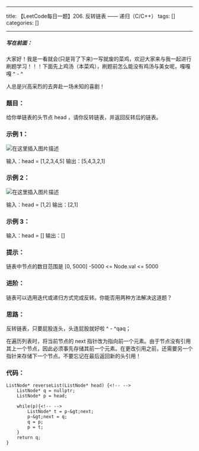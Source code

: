 
--- 
title:  【LeetCode每日一题】206. 反转链表 —— 递归（C/C++） 
tags: []
categories: [] 

---
##### 写在前面：

大家好！我是一看就会(只是背了下来)一写就废的菜鸡，欢迎大家来与我一起进行刷题学习！！！下面先上鸡汤（本菜鸡），刷题前怎么能没有鸡汤与美女呢，嘎嘎嘎 ^ - ^

>  
 人总是兴高采烈的去奔赴一场未知的喜剧！ 


### 题目：

给你单链表的头节点 head ，请你反转链表，并返回反转后的链表。

### 示例 1：

<img src="https://img-blog.csdnimg.cn/94c0a502daed4292a42d8a79e4cfcf62.png?x-oss-process=image/watermark,type_d3F5LXplbmhlaQ,shadow_50,text_Q1NETiBA5L-X5Lq6TGF5bWFu,size_16,color_FFFFFF,t_70,g_se,x_16" alt="在这里插入图片描述">

>  
 输入：head = [1,2,3,4,5] 输出：[5,4,3,2,1] 


### 示例 2：

<img src="https://img-blog.csdnimg.cn/246c8eff2dbf4828a24f737443f230a9.png" alt="在这里插入图片描述">

>  
 输入：head = [1,2] 输出：[2,1] 


### 示例 3：

>  
 输入：head = [] 输出：[] 


### 提示：

链表中节点的数目范围是 [0, 5000] -5000 &lt;= Node.val &lt;= 5000

### 进阶：

链表可以选用迭代或递归方式完成反转。你能否用两种方法解决这道题？

### 思路：

反转链表，只要屁股连头，头连屁股就好啦 ^ - ^qaq；

在遍历列表时，将当前节点的 next 指针改为指向前一个元素。由于节点没有引用其上一个节点，因此必须事先存储其前一个元素。在更改引用之前，还需要另一个指针来存储下一个节点。不要忘记在最后返回新的头引用！

### 代码：

```
ListNode* reverseList(ListNode* head) {<!-- -->
    ListNode* q = nullptr;
    ListNode* p = head;
    
    while(p){<!-- -->
        ListNode* t = p-&gt;next;
        p-&gt;next = q;
        q = p;
        p = t;
    }
    return q;
}

```
